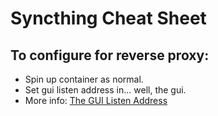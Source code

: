 Syncthing Cheat Sheet
=====================

## To configure for reverse proxy:

- Spin up container as normal.
- Set gui listen address in... well, the gui.
- More info: [The GUI Listen Address](https://docs.syncthing.net/users/guilisten.html)
